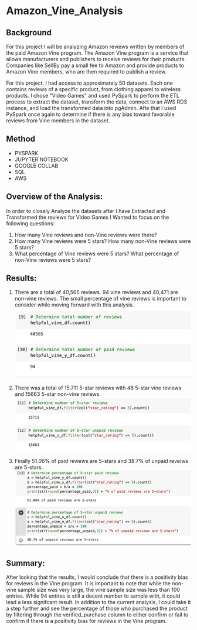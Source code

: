 # Amazon_Vine_Analysis

## Background

For this project I will be analyzing Amazon reviews written by members of the paid Amazon Vine program. The Amazon Vine program is a service that allows manufacturers and publishers to receive reviews for their products. Companies like SellBy pay a small fee to Amazon and provide products to Amazon Vine members, who are then required to publish a review.

For this project, I had access to approximately 50 datasets. Each one contains reviews of a specific product, from clothing apparel to wireless products. I chose "Video Games" and used PySpark to perform the ETL process to extract the dataset, transform the data, connect to an AWS RDS instance, and load the transformed data into pgAdmin. Afte that I used PySpark once again to determine if there is any bias toward favorable reviews from Vine members in the dataset. 

## Method

* PYSPARK
* JUPYTER NOTEBOOK
* GOOGLE COLLAB
* SQL
* AWS

## Overview of the Analysis:

In order to closely Analyze the datasets after I have Extracted and Transformed the reviews for Video Games I Wanted to focus on the following questions:

1) How many Vine reviews and non-Vine reviews were there?
2) How many Vine reviews were 5 stars? How many non-Vine reviews were 5 stars?
3) What percentage of Vine reviews were 5 stars? What percentage of non-Vine reviews were 5 stars?

## Results:

1) There are a total of 40,565 reviews. 
94 vine reviews and 40,471 are non-vine reviews. 
The small percentage of vine reviews is important to consider while moving forward with this analysis. 
![image](https://github.com/Solrys/Amazon_Vine_Analysis/blob/main/images/Screen%20Shot%202021-03-14%20at%2011.23.02%20PM.png)

2) There was a total of 15,711 5-star reviews with 48 5-star vine reviews and 15663 5-star non-vine reviews.
![image](https://github.com/Solrys/Amazon_Vine_Analysis/blob/main/images/Screen%20Shot%202021-03-14%20at%2011.23.37%20PM.png)

3) Finally 51.06% of paid reviews are 5-stars and 38.7% of unpaid reveiws are 5-stars.
![image](https://github.com/Solrys/Amazon_Vine_Analysis/blob/main/images/Screen%20Shot%202021-03-14%20at%2011.23.57%20PM.png)

## Summary:

After looking that the results, I would conclude that there is a positivity bias for reviews in the Vine program. It is important to note that while the non-vine sample size was very large, the vine sample size was less than 100 entries. While 94 entires is still a decent number to sample with, it could lead a less signifcant result. In addition to the current analysis, I could take it a step further and see the percentage of those who purchased the product by filtering through the verified_purchase column to either confirm or fail to confirm if there is a positivity bias for reviews in the Vine program.
